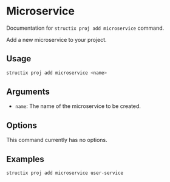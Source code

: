 # Microservice

Documentation for `structix proj add microservice` command.

Add a new microservice to your project.

## Usage

```bash
structix proj add microservice <name>
```

## Arguments

-   `name`: The name of the microservice to be created.

## Options

This command currently has no options.

## Examples

```bash
structix proj add microservice user-service
```